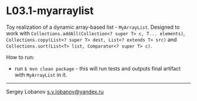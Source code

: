 # L03.1-myarraylist


Toy realization of a dynamic array-based list - `MyArrayList`. 
Designed to work with `Collections.addAll(Collection<? super T> c, T... elements)`, 
`Collections.copy(List<? super T> dest, List<? extends T> src)` and `Collections.sort(List<T> list, Comparator<? super T> c)`.

How to run:
* run `$ mvn clean package` - this will run tests and outputs final artifact with `MyArrayList` in it.

- - - -

Sergey Lobanov
[s.y.lobanov@yandex.ru](mailto:s.y.lobanov@yandex.ru?Subject=otus-java-2018-04-lobanov)
